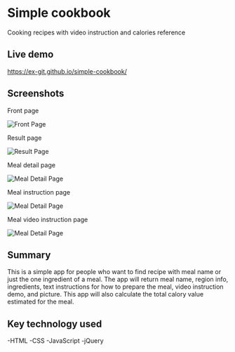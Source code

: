 # Simple cookbook
Cooking recipes with video instruction and calories reference

## Live demo
https://ex-git.github.io/simple-cookbook/

## Screenshots

Front page

![Front Page](/screenshots/fontPage.png)

Result page

![Result Page](/screenshots/resultPage.png)

Meal detail page

![Meal Detail Page](/screenshots/detailPage.png)

Meal instruction page

![Meal Detail Page](/screenshots/instructionPage.png)

Meal video instruction page

![Meal Detail Page](/screenshots/videoInstructionPage.png)

## Summary

This is a simple app for people who want to find recipe with meal name or just the one ingredient of a meal.
The app will return meal name, region info, ingredients, text instructions for how to prepare the meal, video instruction demo, and picture. This app will also calculate the total calory value estimated for the meal. 

## Key technology used

  -HTML
  -CSS
  -JavaScript
  -jQuery
